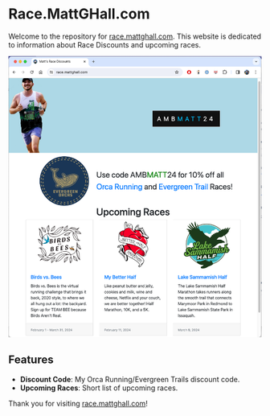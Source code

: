 # Race.MattGHall.com

Welcome to the repository for [race.mattghall.com](http://race.mattghall.com). This website is dedicated to information about Race Discounts and upcoming races.

![Preview of site](./img/site-preview.png)

## Features

- **Discount Code**: My Orca Running/Evergreen Trails discount code.
- **Upcoming Races**: Short list of upcoming races.


Thank you for visiting [race.mattghall.com](http://race.mattghall.com)!

